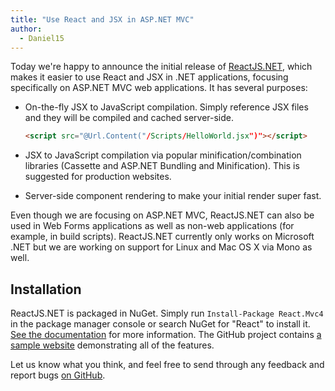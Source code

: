 ```yaml
---
title: "Use React and JSX in ASP.NET MVC"
author:
  - Daniel15
---
```


Today we're happy to announce the initial release of [ReactJS.NET](http://reactjs.net/), which makes it easier to use React and JSX in .NET applications, focusing specifically on ASP.NET MVC web applications. It has several purposes:

- On-the-fly JSX to JavaScript compilation. Simply reference JSX files and they will be compiled and cached server-side.
    
    ```html
    <script src="@Url.Content("/Scripts/HelloWorld.jsx")"></script>
    ```

- JSX to JavaScript compilation via popular minification/combination libraries (Cassette and ASP.NET Bundling and Minification). This is suggested for production websites.
- Server-side component rendering to make your initial render super fast.

Even though we are focusing on ASP.NET MVC, ReactJS.NET can also be used in Web Forms applications as well as non-web applications (for example, in build scripts). ReactJS.NET currently only works on Microsoft .NET but we are working on support for Linux and Mac OS X via Mono as well.

## Installation

ReactJS.NET is packaged in NuGet. Simply run `Install-Package React.Mvc4` in the package manager console or search NuGet for "React" to install it. [See the documentation](http://reactjs.net/docs) for more information. The GitHub project contains [a sample website](https://github.com/reactjs/React.NET/tree/master/src/React.Sample.Mvc4) demonstrating all of the features.

Let us know what you think, and feel free to send through any feedback and report bugs [on GitHub](https://github.com/reactjs/React.NET).